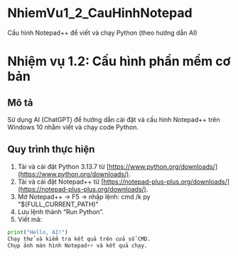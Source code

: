 # NhiemVu1_2_CauHinhNotepad
Cấu hình Notepad++ để viết và chạy Python (theo hướng dẫn AI)
# Nhiệm vụ 1.2: Cấu hình phần mềm cơ bản
## Mô tả
Sử dụng AI (ChatGPT) để hướng dẫn cài đặt và cấu hình Notepad++ trên Windows 10 nhằm viết và chạy code Python.
## Quy trình thực hiện
1. Tải và cài đặt Python 3.13.7 từ [https://www.python.org/downloads/](https://www.python.org/downloads/).
2. Tải và cài đặt Notepad++ từ [https://notepad-plus-plus.org/downloads/](https://notepad-plus-plus.org/downloads/).
3. Mở Notepad++ → F5 → nhập lệnh:
cmd /k py "$(FULL_CURRENT_PATH)"
4. Lưu lệnh thành “Run Python”.
5. Viết mã:
```python
print("Hello, AI!")
Chạy thử và kiểm tra kết quả trên cửa sổ CMD.
Chụp ảnh màn hình Notepad++ và kết quả chạy.
